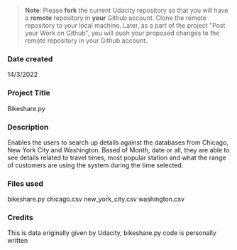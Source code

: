 >**Note**: Please **fork** the current Udacity repository so that you will have a **remote** repository in **your** Github account. Clone the remote repository to your local machine. Later, as a part of the project "Post your Work on Github", you will push your proposed changes to the remote repository in your Github account.

### Date created
14/3/2022

### Project Title
Bikeshare.py

### Description
Enables the users to search up details against the databases from Chicago, New York City and Washington.
Based of Month, date or all, they are able to see details related to travel times, most popular station and what the range of customers are using the system during the time selected.

### Files used
bikeshare.py
chicago.csv
new_york_city.csv
washington.csv

### Credits
This is data originally given by Udacity, bikeshare.py code is personally written
